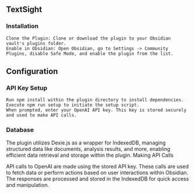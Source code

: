 ## TextSight
### Installation

    Clone the Plugin: Clone or download the plugin to your Obsidian vault's plugins folder.
    Enable in Obsidian: Open Obsidian, go to Settings -> Community Plugins, disable Safe Mode, and enable the plugin from the list.

## Configuration
### API Key Setup

    Run npm install within the plugin directory to install dependencies.
    Execute npm run setup to initiate the setup script.
    When prompted, enter your OpenAI API key. This key is stored securely and used to make API calls.

### Database

The plugin utilizes Dexie.js as a wrapper for IndexedDB, managing structured data like documents, analysis results, and more, enabling efficient data retrieval and storage within the plugin.
Making API Calls

API calls to OpenAI are made using the stored API key. These calls are used to fetch data or perform actions based on user interactions within Obsidian. The responses are processed and stored in the IndexedDB for quick access and manipulation.
